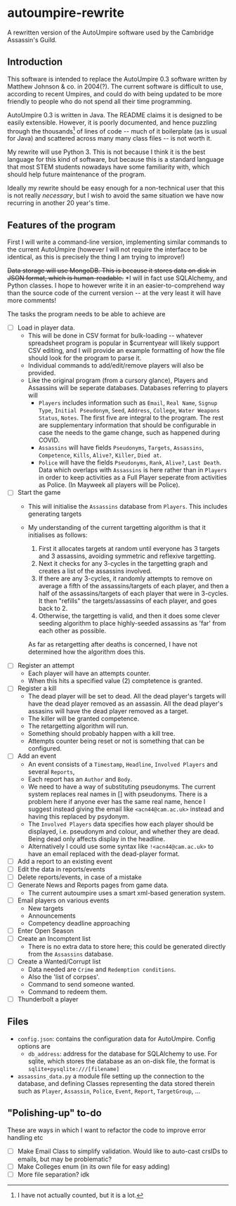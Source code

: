 # autoumpire-rewrite
 A rewritten version of the AutoUmpire software used by the Cambridge Assassin's Guild.
 
## Introduction

This software is intended to replace the AutoUmpire 0.3 software written by Matthew Johnson & co. in 2004(?). The current software is difficult to use, according to recent Umpires, and could do with being updated to be more friendly to people who do not spend all their time programming.

AutoUmpire 0.3 is written in Java. The README claims it is designed to be easily extensible. However, it is poorly documented, and hence puzzling through the thousands[^1] of lines of code -- much of it boilerplate (as is usual for Java) and scattered across many many class files -- is not worth it.

[^1]: I have not actually counted, but it is a lot.

My rewrite will use Python 3. This is not because I think it is the best language for this kind of software, but because this is a standard language that most STEM students nowadays have some familiarity with, which should help future maintenance of the program.

Ideally my rewrite should be easy enough for a non-technical user that this is not really *necessary*, but I wish to avoid the same situation we have now recurring in another 20 year's time.

## Features of the program
First I will write a command-line version, implementing similar commands to the current AutoUmpire (however I will not require the interface to be identical, as this is precisely the thing I am trying to improve!)

~~Data storage will use MongoDB. This is because it stores data on disk in JSON format, which is human-readable.~~ *I will in fact use SQLAlchemy, and Python classes. I hope to however write it in an easier-to-comprehend way than the source code of the current version -- at the very least it will have more comments!

The tasks the program needs to be able to achieve are

- [ ] Load in player data.
	- This will be done in CSV format for bulk-loading -- whatever spreadsheet program is popular in $currentyear will likely support CSV editing, and I will provide an example formatting of how the file should look for the program to parse it.
	- Individual commands to add/edit/remove players will also be provided.
	- Like the original program (from a cursory glance), Players and Assassins will be seperate databases. Databases referring to players will 
		- `Players` includes information such as `Email`, `Real Name`, `Signup Type`, `Initial Pseudonym`, `Seed`, `Address`, `College`, `Water Weapons Status`, `Notes`. The first five are integral to the program. The rest are supplementary information that should be configurable in case the needs to the game change, such as happened during COVID.
		- `Assassins` will have fields `Pseudonyms`, `Targets`, `Assassins`, `Competence`, `Kills`, `Alive?`, `Killer`, `Died at`.
		- `Police` will have the fields `Pseudonyms`, `Rank`, `Alive?`, `Last Death`. Data which overlaps with `Assassins` is here rather than in `Players` in order to keep activities as a Full Player seperate from activities as Police. (In Mayweek all players will be Police).
- [ ] Start the game
	- This will initialise the `Assassins` database from `Players`. This includes generating targets
	- My understanding of the current targetting algorithm is that it initialises as follows:
		1. First it allocates targets at random until everyone has 3 targets and 3 assassins, avoiding symmetric and reflexive targetting.
		2. Next it checks for any 3-cycles in the targetting graph and creates a list of the assassins involved.
		3. If there are any 3-cycles, it randomly attempts to remove on average a fifth of the assassins/targets of each player, and then a half of the assassins/targets of each player that were in 3-cycles. It then "refills" the targets/assassins of each player, and goes back to 2.
		4. Otherwise, the targetting is valid, and then it does some clever seeding algorithm to place highly-seeded assassins as 'far' from each other as possible.
		
		As far as retargetting after deaths is concerned, I have not determined how the algorithm does this.
- [ ] Register an attempt
	- Each player will have an attempts counter.
	- When this hits a specified value (2) comptetence is granted.
- [ ] Register a kill
	- The dead player will be set to dead. All the dead player's targets will have the dead player removed as an assassin. All the dead player's assasins will have the dead player removed as a target. 
	- The killer will be granted competence.
	- The retargetting algorithm will run.
	- Something should probably happen with a kill tree.
	- Attempts counter being reset or not is something that can be configured.
- [ ] Add an event
	- An event consists of a `Timestamp`, `Headline`, `Involved Players` and several `Reports`,
	- Each report has an `Author` and `Body`.
	- We need to have a way of substituting pseudonyms. The current system replaces real names in [] with pseudonyms. There is a problem here if anyone ever has the same real name, hence I suggest instead giving the email like `<acn44@cam.ac.uk>` instead and having this replaced by psydonym.
	- The `Involved Players` data specifies how each player should be displayed, i.e. pseudonym and colour, and whether they are dead. Being dead only affects display in the headline.
	- Alternatively I could use some syntax like `!<acn44@cam.ac.uk>` to have an email replaced with the dead-player format.
- [ ] Add a report to an existing event
- [ ] Edit the data in reports/events
- [ ] Delete reports/events, in case of a mistake
- [ ] Generate News and Reports pages from game data.
	- The current autoumpire uses a smart xml-based generation system.
- [ ] Email players on various events
	- New targets
	- Announcements
	- Competency deadline approaching
- [ ] Enter Open Season
- [ ] Create an Incomptent list
	- There is no extra data to store here; this could be generated directly from the `Assassins` database.
- [ ] Create a Wanted/Corrupt list
	- Data needed are `Crime` and `Redemption conditions`.
	- Also the 'list of corpses'.
	- Command to send someone wanted.
	- Command to redeem them.
- [ ] Thunderbolt a player

## Files
- `config.json`: contains the configuration data for AutoUmpire. Config options are
    - `db_address`: address for the database for SQLAlchemy to use. For sqlite, which stores the database as an on-disk file, the format is `sqlite+pysqlite:///[filename]`
- `assassins_data.py` a module file setting up the connection to the database, and defining Classes representing the data stored therein such as `Player`, `Assassin`, `Police`, `Event`, `Report`, `TargetGroup`, ...

## "Polishing-up" to-do
These are ways in which I want to refactor the code to improve error handling etc
- [ ] Make Email Class to simplify validation. Would like to auto-cast crsIDs to emails, but may be problematic?
- [ ] Make Colleges enum (in its own file for easy adding)
- [ ] More file separation? idk